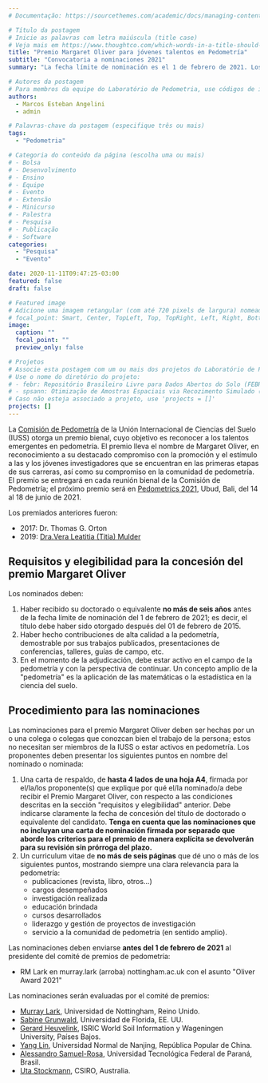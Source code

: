 ```yaml
---
# Documentação: https://sourcethemes.com/academic/docs/managing-content/

# Título da postagem
# Inicie as palavras com letra maiúscula (title case)
# Veja mais em https://www.thoughtco.com/which-words-in-a-title-should-be-capitalized-1691026
title: "Premio Margaret Oliver para jóvenes talentos en Pedometría"
subtitle: "Convocatoria a nominaciones 2021"
summary: "La fecha límite de nominación es el 1 de febrero de 2021. Los nominados deben haber recibido su doctorado después del 01 de febrero de 2015. Las nominaciones deben ser hechas por un o una colega o colegas que conozcan bien el trabajo de la persona."

# Autores da postagem
# Para membros da equipe do Laboratório de Pedometria, use códigos de identificação conforme 'content/authors'
authors:
  - Marcos Esteban Angelini
  - admin

# Palavras-chave da postagem (especifique três ou mais)
tags:
  - "Pedometria"

# Categoria do conteúdo da página (escolha uma ou mais)
# - Bolsa
# - Desenvolvimento
# - Ensino
# - Equipe
# - Evento
# - Extensão
# - Minicurso
# - Palestra
# - Pesquisa
# - Publicação
# - Software
categories:
  - "Pesquisa"
  - "Evento"

date: 2020-11-11T09:47:25-03:00
featured: false
draft: false

# Featured image
# Adicione uma imagem retangular (com até 720 pixels de largura) nomeada 'featured' ao diretório desta postagem
# focal_point: Smart, Center, TopLeft, Top, TopRight, Left, Right, BottomLeft, Bottom, BottomRight
image:
  caption: ""
  focal_point: ""
  preview_only: false

# Projetos
# Associe esta postagem com um ou mais dos projetos do Laboratório de Pedometria
# Use o nome do diretório do projeto:
# - febr: Repositório Brasileiro Livre para Dados Abertos do Solo (FEBR)
# - spsann: Otimização de Amostras Espaciais via Recozimento Simulado (SPSANN)
# Caso não esteja associado a projeto, use 'projects = []'
projects: []
---
```


La [Comisión de Pedometría][comission] de la Unión Internacional de Ciencias del Suelo (IUSS) otorga un premio bienal, cuyo objetivo es reconocer a los talentos emergentes en pedometría. El premio lleva el nombre de Margaret Oliver, en reconocimiento a su destacado compromiso con la promoción y el estímulo a las y los jóvenes investigadores que se encuentran en las primeras etapas de sus carreras, así como su compromiso en la comunidad de pedometría. El premio se entregará en cada reunión bienal de la Comisión de Pedometría; el próximo premio será en [Pedometrics 2021][pedometrics], Ubud, Bali, del 14 al 18 de junio de 2021.

[comission]: https://www.pedometrics.org/
[pedometrics]: http://pedometrics.org/pedometrics-meetings/pedometrics-2017-2/

Los premiados anteriores fueron:

* 2017: Dr. Thomas G. Orton
* 2019: [Dra.Vera Leatitia (Titia) Mulder][titia]

[titia]: http://pedometrics.org/titia-mulder/

## Requisitos y elegibilidad para la concesión del premio Margaret Oliver

Los nominados deben:

1. Haber recibido su doctorado o equivalente **no más de seis años** antes de la fecha límite de nominación del 1 de febrero de 2021; es decir, el título debe haber sido otorgado después del 01 de febrero de 2015.
2. Haber hecho contribuciones de alta calidad a la pedometría, demostrable por sus trabajos publicados, presentaciones de conferencias, talleres, guías de campo, etc.
3. En el momento de la adjudicación, debe estar activo en el campo de la pedometría y con la perspectiva de continuar. Un concepto amplio de la "pedometría" es la aplicación de las matemáticas o la estadística en la ciencia del suelo.

## Procedimiento para las nominaciones

Las nominaciones para el premio Margaret Oliver deben ser hechas por un o una colega o colegas que conozcan bien el trabajo de la persona; estos no necesitan ser miembros de la IUSS o estar activos en pedometría. Los proponentes deben presentar los siguientes puntos en nombre del nominado o nominada:

1. Una carta de respaldo, de **hasta 4 lados de una hoja A4**, firmada por el/la/los proponente(s) que explique por qué el/la nominado/a debe recibir el Premio Margaret Oliver, con respecto a las condiciones descritas en la sección "requisitos y elegibilidad" anterior. Debe indicarse claramente la fecha de concesión del título de doctorado o equivalente del candidato. **Tenga en cuenta que las nominaciones que no incluyan una carta de nominación firmada por separado que aborde los criterios para el premio de manera explícita se devolverán para su revisión sin prórroga del plazo.**
1. Un curriculum vitae de **no más de seis páginas** que dé uno o más de los siguientes puntos, mostrando siempre una clara relevancia para la pedometría:
    * publicaciones (revista, libro, otros...)
    * cargos desempeñados
    * investigación realizada
    * educación brindada
    * cursos desarrollados
    * liderazgo y gestión de proyectos de investigación
    * servicio a la comunidad de pedometría (en sentido amplio).

Las nominaciones deben enviarse **antes del 1 de febrero de 2021** al presidente del comité de premios de pedometría:

* RM Lark en murray.lark (arroba) nottingham.ac.uk con el asunto "Oliver Award 2021"

Las nominaciones serán evaluadas por el comité de premios:

* [Murray Lark][murray], Universidad de Nottingham, Reino Unido.
* [Sabine Grunwald][sabine], Universidad de Florida, EE. UU.
* [Gerard Heuvelink][gerard], ISRIC World Soil Information y Wageningen University, Países Bajos.
* [Yang Lin][lin], Universidad Normal de Nanjing, República Popular de China.
* [Alessandro Samuel-Rosa][admin], Universidad Tecnológica Federal de Paraná, Brasil.
* [Uta Stockmann][uta], CSIRO, Australia.

[murray]: https://www.nottingham.ac.uk/Biosciences/people/murray.lark
[sabine]: https://soils.ifas.ufl.edu/people/faculty/sabine-grunwald/
[gerard]: https://www.isric.org/staff/gerard
[lin]: http://schools.njnu.edu.cn/geog/person/lin-yang
[admin]: /autor/alessandro-samuel-rosa
[uta]: https://people.csiro.au/S/U/Uta-Stockmann
